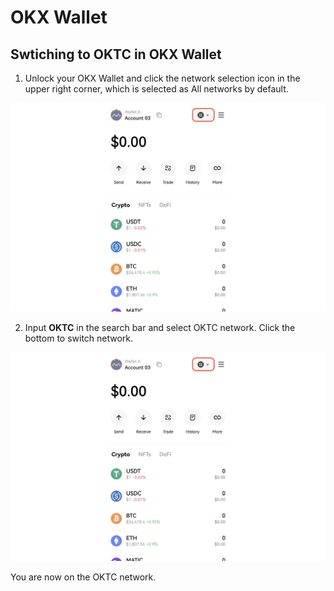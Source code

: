 # OKX Wallet
## Swtiching to OKTC in OKX Wallet
1. Unlock your OKX Wallet and click the network selection icon in the upper right corner, which is selected as All networks by default.

![OKX wallet all network](./img/okxwallet-all-network.png)

2. Input **OKTC** in the search bar and select OKTC network. Click the bottom to switch network.

![OKX wallet all network](./img/okxwallet-all-network.png)

You are now on the OKTC network.
